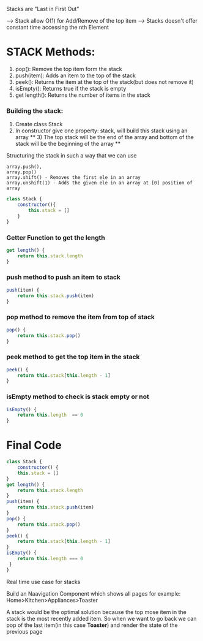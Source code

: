 Stacks are 
"Last in First Out"

--> Stack allow O(1) for Add/Remove of the top item
--> Stacks doesn't offer constant time accessing the nth Element

# STACK Methods:
1) pop(): Remove the top item form the stack
2) push(item): Adds an item to the top of the stack
3) peek(): Returns the item at the top of the stack(but does not remove it)
4) isEmpty(): Returns true if the stack is empty
5) get length(): Returns the number of items in the stack 


### Building the stack:
1) Create class Stack
2) In constructor give one property: stack, will build this stack using an array
** 3) The top stack will be the end of the array and bottom of the stack will be the beginning of the array **

Structuring the stack in such a way that we can use 
```
array.push(), 
array.pop()
array.shift() - Removes the first ele in an array
array.unshift(1) - Adds the given ele in an array at [0] position of array 
```

```javascript
class Stack {
    constructor(){
        this.stack = []
    }
}
```

### Getter Function to get the length

```javascript
get length() {
    return this.stack.length
}
```

### push method to push an item to stack
```javascript
push(item) {
    return this.stack.push(item)
}
```

### pop method to remove the item from top of stack
```javascript
pop() {
    return this.stack.pop()
}
```

### peek method to get the top item in the stack
```javascript
peek() {
    return this.stack[this.length - 1]
}
```


### isEmpty method to check is stack empty or not
```javascript
isEmpty() {
    return this.length  == 0
}
```


# Final Code

```javascript
class Stack {
    constructor() {
    this.stack = []
}
get length() {
    return this.stack.length
}
push(item) {
    return this.stack.push(item)
}
pop() {
    return this.stack.pop()
}
peek() {
    return this.stack[this.length - 1]
}
isEmpty() {
    return this.length === 0
 }
}
```

Real time use case for stacks

Build an Naavigation Component which shows all pages for example:
Home>Kitchen>Appliances>Toaster

A stack would be the optimal solution because the top mose item in the stack is the most recently added item.
So when we want to go back we can pop of the last item(in this case **Toaster**) and render the state of the previous page
